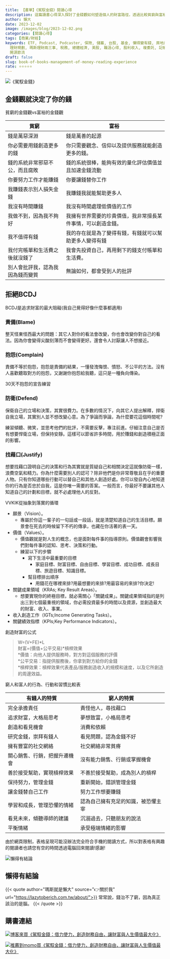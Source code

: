 ```yaml
---
title: 【書單】《駕馭金錢》閱讀心得
description: 這篇讀書心得深入探討了金錢觀如何塑造個人的財富路徑，透過比較貧窮與富裕的金錢觀念，作者揭示了思維方式對於財務狀況的深遠影響。文章進一步討論了避免四大行為障礙—責備、抱怨、防衛和找藉口，這些都是追求財富時的主要阻礙。透過實用的財富創造公式和行動指南，讀者被引導思考如何透過實現個人願景、價值觀和關鍵成果領域來有效創造和管理財富。此外，文章也提供了具體的練習和策略，幫助讀者學習如何將金錢有效利用，實現財務自由和生活的最大價值。
author: 懶大
date: 2023-12-02
image: /images/blog/2023-12-02.png
categories: [閱讀心得]
tags: [商業/財經]
keywords: ETF, Podcast, Podcaster, 保險, 儲蓄, 台股, 基金, 懶得變有錢, 房地產, 投資, 投資理財, 支出, 收入, 理財,
  理財規劃, 瑪斯理財兩三事, 稅務, 總體經濟, 美股, 職涯心得, 股利收入, 複委託, 記帳, 閱讀心得, 財務規劃, 財商, 貸款, 資產配置, 退休規劃,
  開源節流
draft: false
slug: book-of-books-management-of-money-reading-experience
rate: ⭐️⭐️⭐️⭐️⭐️
---
```

![《駕馭金錢》](img_10.png)

## 金錢觀就決定了你的錢

貧窮的金錢觀vs富裕的金錢觀

| 貧窮 | 富裕 |
| --- | --- |
| 錢是萬惡深淵 | 錢是萬善的起源 |
| 你必需要用錢創造更多的錢 | 你只需要觀念、信仰以及提供服務就能創造更多的錢。 |
| 錢的系統非常邪惡不公，而且腐敗 | 錢的系統很棒，能夠有效的量化評估價值並且加速金錢流動 |
| 你要努力工作才能賺錢 | 你要讓錢替你工作 |
| 我賺錢表示別人損失金錢 | 我賺錢我就能幫助更多人 |
|  我沒有時間賺錢 | 我沒有時間處理低價值的工作 |
| 我做不到，因為我不夠好 | 我擁有世界需要的珍貴價值，我非常擅長某件事情，可以創造金錢。 |
| 我不值得有錢 | 我的存在就是為了變得有錢，有錢就可以幫助更多人變得有錢 |
| 我付完帳單和生活費之後就沒錢了 | 我會先投資自己，再用剩下的錢支付帳單和生活費。 |
| 別人會批評我，認為我因為錢而變質 | 無論如何，都會受到人的批評 |

## 拒絕BCDJ

BCDJ是追求財富的最大阻礙(我自己覺得好像什麼事都適用)

### 責備(Blame)

整天怪東怪西最大的問題：其它人對你的看法會改變，你也會改變你對自己的看法。因為你會變得尖酸刻薄而不會變得更好。還會令人討厭讓人不想接近。

### 抱怨(Complain)

責備不等於抱怨，抱怨是責備的結果，一懂發洩悔恨、憤怒、不公平的方法。沒有人喜歡聽取對方的抱怨，又謝謝你抱怨給我聽，這只是一種負向傳染。

30天不抱怨的宣告練習

### 防衛(Defend)

保衛自己的立場和決策，其實很費力。在多數的情況下，向其它人提出解釋，捍衛自我立場，其實別人並不想改變心意。為了爭論而爭論，為什麼要花這個時間呢?

練習傾聽、微笑，並思考他們的批評，不需要反擊，專注前進。仔細注意自己是否有想要悍衛立場，但保持安靜。這樣可以節省許多時間，用於賺錢和創造積極正面的影響。

### 找藉口(Justify)

想要找藉口證明自己的決策和行為其實就是質疑自己和相關決定這就像防衛一樣，浪費空氣和精力。你為什麼需要別人的認可？除非他們是你非常尊敬且在乎的重要人物。只有你知道哪些行動可以替自己和其他人創造好處。你可以發自內心地知道你的行為是否忠於自我，這是你唯一需要的答案。一般而言，你最好不要讓其他人知道自己的計劃和目標，就不必處理他人的反對。

VVKIK從抽象到落實的循環

- 願景（Vision）。
    - 專屬於你這一輩子的一句話或一段話，就是清楚知道自己的生活目標。願景會在死去的時候留下不朽的傳承，也藏在你活著的表一天。
- 價值（Values）。
    - 價值觀就是對人生的概念，也是面對每件事的指導原則。價值觀會影響我們對每件事的認知、思考、決策和行動。
    - 練習以下的步驟
        - 寫下生活中最重要的目標
            - 家庭目標、財富目標、自由目標、學習目標、成功目標、成長目標、旅遊目標、知識目標。
        - 幫目標排出順序
            - 用錢花在哪裡來排?用最想要的來排?用最容易的來排?你決定!
- 關鍵成果領域（KRAs; Key Result Areas）。
    - 想要實現你的終極目標，就必需關心「關鍵成果」。關鍵成果領域指的是列出三到七個最重視的領域，你必需投資最多的時間以及資源，並創造最大的財富、收入、事業。
- 收入創造工作（IGTs;Income Generating Tasks）。
- 關鍵績效指標（KPIs;Key Performance Indicators）。

創造財富的公式


>W=(V+FE)*L<br/>
財富=(價值+公平交易)*槓桿效果<br/>
*價值：向他人提供服務時，對方對這個服務的評價<br/>
*公平交易：指提供服務後，你拿到對方給你的金錢<br/>
*槓桿效果：槓桿效果代表產品/服務創造收入的規模和速度，以及它所創造的周邊效益。


窮人和富人的行為、行動和習慣比較表

| 有錢人的特質 | 窮人的特質 |
| --- | --- |
| 完全承擔責任 | 責怪他人，尋找藉口 |
| 追求財富，大格局思考 | 夢想致富，小格局思考 |
| 創造和看見機會 | 消費和依賴 |
| 研究金錢，崇拜有錢人 | 看見問題，認為金錢不好 |
| 擁有豐富的社交網絡 | 社交網絡非常貧瘠 |
| 關心銷售、行銷，把握升遷機會 | 沒有能力銷售、行銷或掌握機會 |
| 善於接受幫助，實現槓桿效果 | 不善於接受幫助，成為別人的槓桿 |
| 保持努力，管理金錢 | 重新開始，錯誤管理金錢 |
| 讓金錢替自己工作 | 努力工作想要賺錢 |
| 學習和成長，管理恐懼的情緒 | 認為自己擁有充足的知識，被恐懼主宰 |
| 看見未來，傾聽導師的建議 | 沉溺過去，只聽朋友的說法 |
| 平衡情緒 | 承受極端情緒的影響 |

由於網頁限制，表格呈現可能沒辦法完全符合手機的閱讀方式，所以對表格有興趣的閱讀者也請您有空的時間透過電腦回來閱讀!感謝!

![懶得有結論](/images/blog/lazytobeconclude.svg)
## 懶得有結論

{{< quote author="瑪斯就是懶大" source="👉關於我" url="https://lazytoberich.com.tw/about/">}}
常常說，錢治不了窮，因為真正該治的是腦。
{{< /quote >}}


## 購書連結
[![博客來買《駕馭金錢：借力使力，創造財務自由，讓財富與人生價值最大化》](books.png)](https://www.books.com.tw/exep/assp.php/shamangels/products/0010823445?utm_source=shamangels&utm_medium=ap-books&utm_content=recommend&utm_campaign=ap-202406)

[![推薦到momo買《駕馭金錢：借力使力，創造財務自由，讓財富與人生價值最大化》](momobooks.png)](https://www.momoshop.com.tw/goods/GoodsDetail.jsp?i_code=12360259&Area=search&oid=1_1&cid=index&kw=%E9%A7%95%E9%A6%AD%E9%87%91%E9%8C%A2&memid=6000021729&cid=apuad&oid=1&osm=league)
